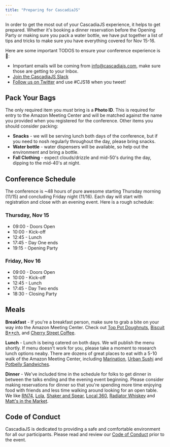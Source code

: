 ```yaml
---
title: "Preparing for CascadiaJS"
---
```

In order to get the most out of your CascadiaJS experience, it helps to get prepared. Whether it&apos;s booking a dinner reservation before the Opening Party or making sure you pack a water bottle, we have put together a list of tips and tricks to make sure you have everything covered for Nov 15-16.

Here are some important TODOS to ensure your conference experience is 💯:

* Important emails will be coming from info@cascadiajs.com, make sure those are getting to your Inbox.
* [Join the CascadiaJS Slack](https://join.slack.com/t/cascadiajs/shared_invite/enQtMzcyMjkzMDk0NjQwLTc3YmJiMTk0NTZjNDBjMzg2YTMxNDA4Njk3YTgyZWY0MGM4NjVhZTI0YTUzYTRmYzRlNThhNTIxOGNkMDU1ZGU)
* [Follow us on Twitter](https://twitter.com/CascadiaJS) and use #CJS18 when you tweet!

## Pack Your Bags

The only required item you *must* bring is a **Photo ID**. This is required for entry to the Amazon Meeting Center and will be matched against the name you provided when you registered for the conference. Other items you should consider packing:

* **Snacks** - we will be serving lunch both days of the conference, but if you need to nosh regularly throughout the day, please bring snacks.
* **Water bottle** - water dispensers will be available, so help out the environment and bring a bottle.
* **Fall Clothing** - expect clouds/drizzle and mid-50's during the day, dipping to the mid-40's at night. 

## Conference Schedule

The conference is ~48 hours of pure awesome starting Thursday morning (11/15) and concluding Friday night (11/16). Each  day will start with registration and close with an evening event. Here is a rough schedule:

### Thursday, Nov 15

* 09:00 - Doors Open
* 10:00 - Kick-off
* 12:45 - Lunch
* 17:45 - Day One ends
* 19:15 - Opening Party

### Friday, Nov 16

* 09:00 - Doors Open
* 10:00 - Kick-off
* 12:45 - Lunch
* 17:45 - Day Two ends
* 18:30 - Closing Party

## Meals

**Breakfast** - If you're a breakfast person, make sure to grab a bite on your way into the Amazon Meeting Center. Check out [Top Pot Doughnuts](https://www.yelp.com/biz/top-pot-doughnuts-seattle), [Biscuit B**ch](https://www.yelp.com/biz/biscuit-bitch-seattle-9), and [Cherry Street Coffee](https://www.yelp.com/biz/cherry-street-coffee-house-seattle-3).

**Lunch** - Lunch is being catered on both days. We will publish the menu shortly. If menu doesn't work for you, please take a moment to research lunch options neaby. There are dozens of great places to eat with a 5-10 walk of the Amazon Meeting Center, including [Marination](https://www.yelp.com/biz/marination-seattle-2), [Urban Sushi](https://www.yelp.com/biz/urban-sushi-kitchen-seattle) and [Potbelly Sandwiches](https://www.yelp.com/biz/potbelly-sandwich-shop-seattle-9). 

**Dinner** - We've included time in the schedule for folks to get dinner in between the talks ending and the evening event beginning. Please consider making reservations for dinner so that you're spending more time enjoying food with friends and less time walking around looking for an open table. We like [RN74](https://www.yelp.com/biz/rn74-seattle), [Lola](https://www.yelp.com/biz/lola-seattle), [Shaker and Spear](https://www.yelp.com/biz/shaker-and-spear-seattle-2), [Local 360](https://www.yelp.com/biz/local-360-seattle-2), [Radiator Whiskey](https://www.yelp.com/biz/radiator-whiskey-seattle) and [Matt's in the Market](https://www.yelp.com/biz/matts-in-the-market-seattle). 

## Code of Conduct

CascadiaJS is dedicated to providing a safe and comfortable environment for all our participants. Please read and review our [Code of Conduct](/code-of-conduct) prior to the event.

